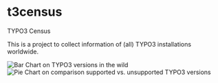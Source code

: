 t3census
========

TYPO3 Census

This is a project to collect information of (all) TYPO3 installations worldwide.

![Bar Chart on TYPO3 versions in the wild](https://docs.google.com/spreadsheet/oimg?key=0Artbs8oS4Ip4dFZQbGRLb1NSLUtaNVNhLW94MllRbEE&oid=2&zx=sht9nc5yjo76 "TYPO3 versions in the wild")
![Pie Chart on comparison supported vs. unsupported TYPO3 versions](https://docs.google.com/spreadsheet/oimg?key=0Artbs8oS4Ip4dFZQbGRLb1NSLUtaNVNhLW94MllRbEE&oid=4&zx=z4p5wjg7na7l "Supported vs. unsupported TYPO3 versions")
